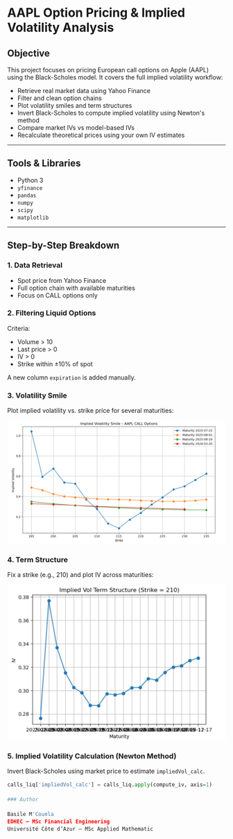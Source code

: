 # AAPL Option Pricing & Implied Volatility Analysis

## Objective

This project focuses on pricing European call options on Apple (AAPL) using the Black-Scholes model. It covers the full implied volatility workflow:

- Retrieve real market data using Yahoo Finance
- Filter and clean option chains
- Plot volatility smiles and term structures
- Invert Black-Scholes to compute implied volatility using Newton's method
- Compare market IVs vs model-based IVs
- Recalculate theoretical prices using your own IV estimates

---

## Tools & Libraries

- Python 3
- `yfinance`
- `pandas`
- `numpy`
- `scipy`
- `matplotlib`

---

## Step-by-Step Breakdown

### 1. **Data Retrieval**
- Spot price from Yahoo Finance
- Full option chain with available maturities
- Focus on CALL options only

### 2. **Filtering Liquid Options**
Criteria:
- Volume > 10  
- Last price > 0  
- IV > 0  
- Strike within ±10% of spot  

A new column `expiration` is added manually.

### 3. **Volatility Smile**
Plot implied volatility vs. strike price for several maturities:

![Volatility Smile](smile.png)

### 4. **Term Structure**
Fix a strike (e.g., 210) and plot IV across maturities:

![Term Structure](term_structure.png)

### 5. **Implied Volatility Calculation (Newton Method)**
Invert Black-Scholes using market price to estimate `impliedVol_calc`.

```python
calls_liq['impliedVol_calc'] = calls_liq.apply(compute_iv, axis=1)

### Author

Basile M'Couela  
EDHEC – MSc Financial Engineering  
Université Côte d’Azur – MSc Applied Mathematic
